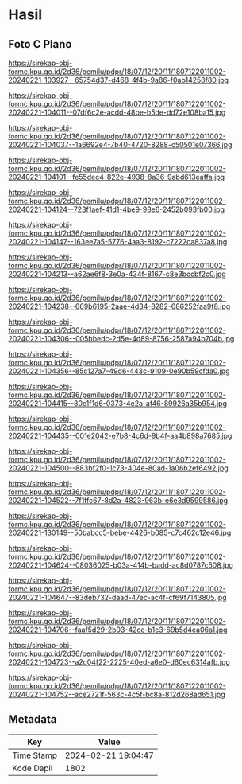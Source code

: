 # Hasil

## Foto C Plano

https://sirekap-obj-formc.kpu.go.id/2d36/pemilu/pdpr/18/07/12/20/11/1807122011002-20240221-103927--65754d37-d468-4f4b-9a86-f0ab14258f80.jpg

https://sirekap-obj-formc.kpu.go.id/2d36/pemilu/pdpr/18/07/12/20/11/1807122011002-20240221-104011--07df6c2e-acdd-48be-b5de-dd72e108ba15.jpg

https://sirekap-obj-formc.kpu.go.id/2d36/pemilu/pdpr/18/07/12/20/11/1807122011002-20240221-104037--1a6692e4-7b40-4720-8288-c50501e07366.jpg

https://sirekap-obj-formc.kpu.go.id/2d36/pemilu/pdpr/18/07/12/20/11/1807122011002-20240221-104101--fe55dec4-822e-4938-8a36-9abd613eaffa.jpg

https://sirekap-obj-formc.kpu.go.id/2d36/pemilu/pdpr/18/07/12/20/11/1807122011002-20240221-104124--723f1aef-41d1-4be9-98e6-2452b093fb00.jpg

https://sirekap-obj-formc.kpu.go.id/2d36/pemilu/pdpr/18/07/12/20/11/1807122011002-20240221-104147--163ee7a5-5776-4aa3-8192-c7222ca837a8.jpg

https://sirekap-obj-formc.kpu.go.id/2d36/pemilu/pdpr/18/07/12/20/11/1807122011002-20240221-104213--a62ae6f8-3e0a-434f-8167-c8e3bccbf2c0.jpg

https://sirekap-obj-formc.kpu.go.id/2d36/pemilu/pdpr/18/07/12/20/11/1807122011002-20240221-104238--669b6195-2aae-4d34-8282-686252faa9f8.jpg

https://sirekap-obj-formc.kpu.go.id/2d36/pemilu/pdpr/18/07/12/20/11/1807122011002-20240221-104306--005bbedc-2d5e-4d89-8756-2587a94b704b.jpg

https://sirekap-obj-formc.kpu.go.id/2d36/pemilu/pdpr/18/07/12/20/11/1807122011002-20240221-104356--85c127a7-49d6-443c-9109-0e90b59cfda0.jpg

https://sirekap-obj-formc.kpu.go.id/2d36/pemilu/pdpr/18/07/12/20/11/1807122011002-20240221-104415--80c1f1d6-0373-4e2a-af46-89926a35b954.jpg

https://sirekap-obj-formc.kpu.go.id/2d36/pemilu/pdpr/18/07/12/20/11/1807122011002-20240221-104435--001e2042-e7b8-4c6d-9b4f-aa4b898a7685.jpg

https://sirekap-obj-formc.kpu.go.id/2d36/pemilu/pdpr/18/07/12/20/11/1807122011002-20240221-104500--883bf2f0-1c73-404e-80ad-1a06b2ef6492.jpg

https://sirekap-obj-formc.kpu.go.id/2d36/pemilu/pdpr/18/07/12/20/11/1807122011002-20240221-104522--7f1ffc67-8d2a-4823-963b-e6e3d9599586.jpg

https://sirekap-obj-formc.kpu.go.id/2d36/pemilu/pdpr/18/07/12/20/11/1807122011002-20240221-130149--50babcc5-bebe-4426-b085-c7c462c12e46.jpg

https://sirekap-obj-formc.kpu.go.id/2d36/pemilu/pdpr/18/07/12/20/11/1807122011002-20240221-104624--08036025-b03a-414b-badd-ac8d0787c508.jpg

https://sirekap-obj-formc.kpu.go.id/2d36/pemilu/pdpr/18/07/12/20/11/1807122011002-20240221-104647--83deb732-daad-47ec-ac4f-cf69f7143805.jpg

https://sirekap-obj-formc.kpu.go.id/2d36/pemilu/pdpr/18/07/12/20/11/1807122011002-20240221-104706--faaf5d29-2b03-42ce-b1c3-69b5d4ea06a1.jpg

https://sirekap-obj-formc.kpu.go.id/2d36/pemilu/pdpr/18/07/12/20/11/1807122011002-20240221-104723--a2c04f22-2225-40ed-a6e0-d60ec6314afb.jpg

https://sirekap-obj-formc.kpu.go.id/2d36/pemilu/pdpr/18/07/12/20/11/1807122011002-20240221-104752--ace2721f-563c-4c5f-bc8a-812d268ad651.jpg


## Metadata

| Key        | Value               |
| ---------- | ------------------- |
| Time Stamp | 2024-02-21 19:04:47 |
| Kode Dapil | 1802                |



